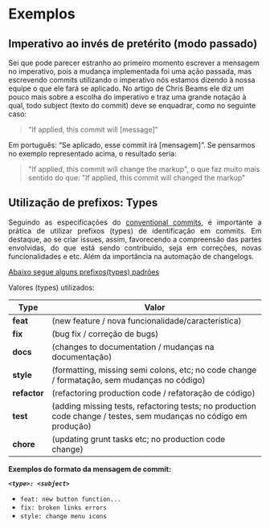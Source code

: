 

# Exemplos

## Imperativo ao invés de pretérito (modo passado)

Sei que pode parecer estranho ao primeiro momento escrever a mensagem no imperativo, pois a mudança implementada foi uma ação passada, mas escrevendo commits utilizando o imperativo nós estamos dizendo à nossa equipe o que ele fará se aplicado. No artigo de Chris Beams ele diz um pouco mais sobre a escolha do imperativo e traz uma grande notação à qual, todo subject (texto do commit) deve se enquadrar, como no seguinte caso:

> "If applied, this commit will [message]"

Em português: “Se aplicado, esse commit irá [mensagem]”. Se pensarmos no exemplo representado acima, o resultado seria:

> "If applied, this commit will change the markup", o que faz muito mais sentido do que: "If applied, this commit will changed the markup"

##

## Utilização de prefixos: Types

<p align="justify">
Seguindo as especificações do <a href="https://www.conventionalcommits.org/en/v1.0.0/#specification">conventional commits</a>, é importante a prática de utilizar prefixos (types) de identificação em commits. Em destaque, ao se criar issues, assim,  favorecendo a compreensão das partes envolvidas, do que está sendo contribuído, seja em correções, novas funcionalidades e etc. Além da importância na automação de changelogs. </p>

<a href="http://karma-runner.github.io/0.10/dev/git-commit-msg.html">Abaixo segue alguns prefixos(types) padrões</a>

<p align="justify">
Valores (types) utilizados:

Type | Valor
-------- | --------
**feat** | (new feature / nova funcionalidade/característica)    
**fix** | (bug fix / correção de bugs)
**docs** | (changes to documentation / mudanças na documentação)
**style** | (formatting, missing semi colons, etc; no code change / formatação, sem mudanças no código)
**refactor** | (refactoring production code / refatoração de código)
**test** | (adding missing tests, refactoring tests; no production code change / testes, sem mudanças no código em produção)
**chore** | (updating grunt tasks etc; no production code change)


**Exemplos do formato da mensagem de commit:**

***`<type>: <subject>`***

* `feat: new button function...`
* `fix: broken links errors`
* `style: change menu icons`
</p>


